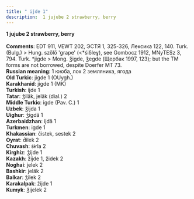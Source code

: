 ```yaml
---
title: " ijde 1"
description:  1 jujube 2 strawberry, berry
---
```

<p data-pagefind-weight="0.5">
<strong> 1 jujube 2 strawberry, berry</strong><br><br>
<strong>Comments</strong>:  EDT 911, VEWT 202, ЭСТЯ 1, 325-326, Лексика 122, 140. Turk. (Bulg.) > Hung. szőlő 'grape' (<*śiδleɣ), see Gombocz 1912, MNyTESz 3, 794. Turk. *jigde > Mong. ǯigde, ǯegde (Щербак 1997, 123); but the TM forms are not borrowed, despite Doerfer MT 73.<br>
<strong>Russian meaning</strong>:  1 ююба, лох 2 земляника, ягода<br>
<strong>Old Turkic</strong>:  jigde 1 (OUygh.)<br>
<strong>Karakhanid</strong>:  jigde 1 (MK)<br>
<strong>Turkish</strong>:  ijde 1<br>
<strong>Tatar</strong>:  ǯiläk, jeläk (dial.) 2<br>
<strong>Middle Turkic</strong>:  igde (Pav. C.) 1<br>
<strong>Uzbek</strong>:  ǯijda 1<br>
<strong>Uighur</strong>:  ǯigdä 1<br>
<strong>Azerbaidzhan</strong>:  ijdä 1<br>
<strong>Turkmen</strong>:  igde 1<br>
<strong>Khakassian</strong>:  čistek, sestek 2<br>
<strong>Oyrat</strong>:  d́ilek 2<br>
<strong>Chuvash</strong>:  śɨrla 2<br>
<strong>Kirghiz</strong>:  ǯijde 1<br>
<strong>Kazakh</strong>:  žijde 1, židek 2<br>
<strong>Noghai</strong>:  jelek 2<br>
<strong>Bashkir</strong>:  jeläk 2<br>
<strong>Balkar</strong>:  ǯilek 2<br>
<strong>Karakalpak</strong>:  žijde 1<br>
<strong>Kumyk</strong>:  ǯijelek 2<br>

</p>

